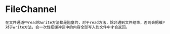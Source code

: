 # FileChannel
```md
在文件通道中read和write方法都是阻塞的，对于read方法，除非遇到文件结束，否则会把缓冲区的剩余空间读满再返回。
对于write方法，会一次性把缓冲区中的内容全部写入到文件中才会返回。
```